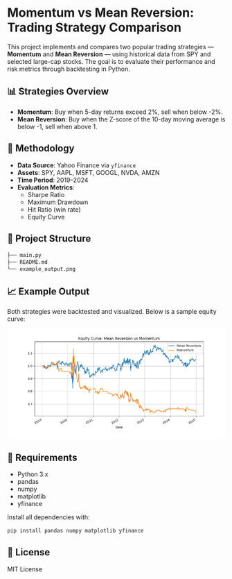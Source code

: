 # Momentum vs Mean Reversion: Trading Strategy Comparison

This project implements and compares two popular trading strategies — **Momentum** and **Mean Reversion** — using historical data from SPY and selected large-cap stocks. The goal is to evaluate their performance and risk metrics through backtesting in Python.

## 📊 Strategies Overview

- **Momentum**: Buy when 5-day returns exceed 2%, sell when below -2%.
- **Mean Reversion**: Buy when the Z-score of the 10-day moving average is below -1, sell when above 1.

## 🧪 Methodology

- **Data Source**: Yahoo Finance via `yfinance`
- **Assets**: SPY, AAPL, MSFT, GOOGL, NVDA, AMZN
- **Time Period**: 2019–2024
- **Evaluation Metrics**:
  - Sharpe Ratio
  - Maximum Drawdown
  - Hit Ratio (win rate)
  - Equity Curve

## 📁 Project Structure 

```
├── main.py       
├── README.md                    
└── example_output.png
```

## 📈 Example Output

Both strategies were backtested and visualized. Below is a sample equity curve:

![Equity Curve Example](example_output.png)

## 🔧 Requirements

- Python 3.x
- pandas
- numpy
- matplotlib
- yfinance

Install all dependencies with:

```bash
pip install pandas numpy matplotlib yfinance
```

## 📃 License
MIT License